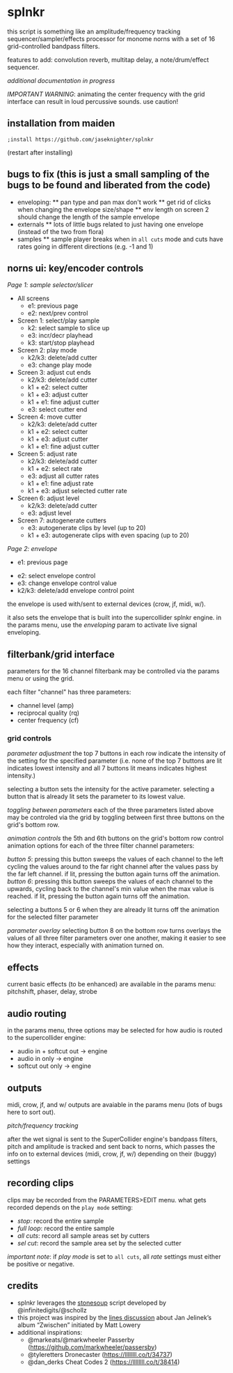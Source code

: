 # splnkr
this script is something like an amplitude/frequency tracking sequencer/sampler/effects processor for monome norns with a set of 16 grid-controlled bandpass filters. 

features to add: convolution reverb, multitap delay, a note/drum/effect sequencer.

*additional documentation in progress*

*IMPORTANT WARNING*: animating the center frequency with the grid interface can result in loud percussive sounds. use caution!

## installation from maiden
`;install https://github.com/jaseknighter/splnkr`

(restart after installing)

<!-- ### IMPORTANT: prior to running the splnkr script:
* open a terminal/powershell
* ssh to norns (`ssh we@norns.local`) and login
* run this code to reset, recompile, and reconnect jacks: 

  ```~/norns/stop.sh; sleep 1; ~/norns/start.sh; sleep 9; jack_disconnect crone:output_5 SuperCollider:in_1; jack_disconnect crone:output_6 SuperCollider:in_2; jack_connect softcut:output_1 SuperCollider:in_1; jack_connect softcut:output_2 SuperCollider:in_2``` -->

## bugs to fix (this is just a small sampling of the bugs to be found and liberated from the code)
* enveloping: 
** pan type and pan max don't work
** get rid of clicks when changing the envelope size/shape
** env length on screen 2 should change the length of the sample envelope 
* externals
** lots of little bugs related to just having one envelope (instead of the two from flora)
* samples
** sample player breaks when in `all cuts` mode and cuts have rates going in different directions (e.g. -1 and 1)


## norns ui: key/encoder controls
<!-- access instructions for key/encoder controls within the script by pressing k1+e3 -->

*Page 1: sample selector/slicer*
* All screens
  * e1: previous page 
  * e2: next/prev control
* Screen 1: select/play sample 
  * k2: select sample to slice up
  * e3: incr/decr playhead
  * k3: start/stop playhead
* Screen 2: play mode
  * k2/k3: delete/add cutter
  * e3: change play mode
* Screen 3: adjust cut ends
  * k2/k3: delete/add cutter
  * k1 + e2: select cutter
  * k1 + e3: adjust cutter
  * k1 + e1: fine adjust cutter
  * e3: select cutter end
* Screen 4: move cutter
  * k2/k3: delete/add cutter
  * k1 + e2: select cutter
  * k1 + e3: adjust cutter
  * k1 + e1: fine adjust cutter
* Screen 5: adjust rate
  * k2/k3: delete/add cutter
  * k1 + e2: select rate
  * e3: adjust all cutter rates
  * k1 + e1: fine adjust rate
  * k1 + e3: adjust selected cutter rate
* Screen 6: adjust level
  * k2/k3: delete/add cutter
  * e3: adjust level
* Screen 7: autogenerate cutters
  * e3: autogenerate clips by level (up to 20)
  * k1 + e3: autogenerate clips with even spacing (up to 20)

*Page 2: envelope*
* e1: previous page 
<!-- * k1 + e1: select active plant   -->
* e2: select envelope control  
* e3: change envelope control value  
* k2/k3: delete/add envelope control point  

the envelope is used with/sent to external devices (crow, jf, midi, w/). 

it also sets the envelope that is built into the supercollider splnkr engine. in the params menu, use the *enveloping* param to activate live signal enveloping.

## filterbank/grid interface

parameters for the 16 channel filterbank may be controlled via the params menu or using the grid.

each filter "channel" has three parameters: 
* channel level (amp)
* reciprocal quality (rq)
* center frequency (cf)

### grid controls
*parameter adjustment*
the top 7 buttons in each row indicate the intensity of the setting for the specified parameter (i.e. none of the top 7 buttons are lit indicates lowest intensity and all 7 buttons lit means indicates highest intensity.)

selecting a button sets the intensity for the active  parameter. selecting a button that is already lit sets the parameter to its lowest value.

*toggling between parameters*
each of the three parameters listed above may be controled via the grid by toggling between first three buttons on the grid's bottom row.

*animation controls*
the 5th and 6th buttons on the grid's bottom row control animation options for each of the three filter channel parameters:

*button 5*: pressing this button sweeps the values of each channel to the left cycling the values around to the far right channel after the values pass by the far left channel. if lit, pressing the button again turns off the animation.
*button 6*: pressing this button sweeps the values of each channel to the upwards, cycling back to the channel's min value when the max value is reached. if lit, pressing the button again turns off the animation.

selecting a buttons 5 or 6 when they are already lit turns off the animation for the selected filter parameter

*parameter overlay*
selecting button 8 on the bottom row turns overlays the values of all three filter parameters over one another, making it easier to see how they interact, especially with animation turned on.

## effects

current basic effects (to be enhanced) are available in the params menu: pitchshift, phaser, delay, strobe

## audio routing
in the params menu, three options may be selected for how audio is routed to the supercollider engine:

* audio in + softcut out -> engine 
* audio in only -> engine
* softcut out only -> engine

## outputs 

midi, crow, jf, and w/ outputs are avaiable in the params menu (lots of bugs here to sort out). 

*pitch/frequency tracking*

after the wet signal is sent to the SuperCollider engine's bandpass filters, pitch and amplitude is tracked and sent back to norns, which passes the info on to external devices (midi, crow, jf, w/) depending on their (buggy) settings  
 
## recording clips
clips may be recorded from the PARAMETERS>EDIT menu. what gets recorded depends on the `play mode` setting:
* *stop*: record the entire sample 
* *full loop*: record the entire sample 
* *all cuts*: record all sample areas set by cutters
* *sel cut*: record the sample area set by the selected cutter

*important note*: if *play mode* is set to `all cuts`, all *rate* settings must either be positive or negative. 

## credits
* splnkr leverages the [stonesoup](https://github.com/schollz/stonesoup) script developed by @infinitedigits/@schollz
* this project was inspired by the [lines discussion](https://llllllll.co/t/re-deconstructing-jan-jelineks-zwischen/46577/4) about Jan Jelinek’s album “Zwischen” initiated by Matt Lowery
* additional inspirations:
  * @markeats/@markwheeler Passerby (https://github.com/markwheeler/passersby)
  * @tyleretters Dronecaster (https://llllllll.co/t/34737)
  * @dan_derks Cheat Codes 2 (https://llllllll.co/t/38414)
